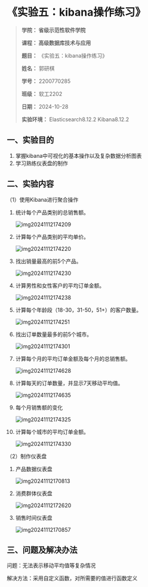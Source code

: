 # 《实验五：kibana操作练习》

> **学院：  省级示范性软件学院**
>
> **课程：  高级数据库技术与应用**
>
> **题目：** 《实验五：kibana操作练习》
>
> **姓名：**  郭研棋
>
> **学号：**  2200770285
>
> **班级：**  软工2202
>
> **日期：**  2024-10-28
>
> **实验环境：**  Elasticsearch8.12.2   Kibana8.12.2

## 一、实验目的

1. 掌握kibana中可视化的基本操作以及复杂数据分析图表
2. 学习熟练仪表盘的制作

## 二、实验内容

（1）使用Kibana进行聚合操作

1. 统计每个产品类别的总销售额。

   ![img20241112174209](./assets/img20241112174209.png)

2. 计算每个产品类别的平均单价。

   ![img20241112174220](./assets/img20241112174220.png)

3. 找出销量最高的前5个产品。

   ![img20241112174230](./assets/img20241112174230.png)

4. 计算男性和女性客户的平均订单金额。

   ![img20241112174238](./assets/img20241112174238.png)

5. 计算每个年龄段（18-30，31-50，51+）的客户数量。

   ![img20241112174251](./assets/img20241112174251.png)

6. 找出订单数量最多的前5个城市。

   ![img20241112174301](./assets/img20241112174301.png)

7. 计算每个月的平均订单金额及每个月的总销售额。

   ![img20241112174628](./assets/img20241112174628.png)

8. 计算每天的订单数量，并显示7天移动平均值。

   ![img20241112174635](./assets/img20241112174635.png)

9. 每个月销售额的变化

   ![img20241112174325](./assets/img20241112174325.png)

10. 计算每个城市的平均订单金额。

    ![img20241112174330](./assets/img20241112174330.png)

（2）制作仪表盘

1. 产品数据仪表盘

   ![img20241112170813](./assets/img20241112170813.png)

2. 消费群体仪表盘

   ![img20241112172620](./assets/img20241112172620.png)

3. 销售时间仪表盘

   ![img20241112170857](./assets/img20241112170857.png)

## 三、问题及解决办法

问题：无法表示移动平均值等复杂情况

解决方法：采用自定义函数，对所需要的值进行函数定义
